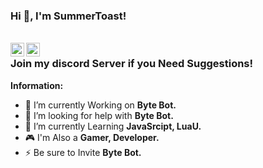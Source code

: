 ### Hi 👋,  I'm SummerToast!

<br/>
<a href="https://discord.com/users/662154629102174228" target="_blank" >
    <img align ="left" alt="My Discord Server" width="22px" src ="https://www.svgrepo.com/show/353655/discord-icon.svg" />
    
 </a>
 <a href="https://www.youtube.com/c/ItzBolts" target="_blank">
    <img align ="left" alt="My Youtube Channel" width="22px" src ="https://www.svgrepo.com/show/100836/youtube.svg" />
 </a>
 
 ### Join my discord Server if you Need Suggestions!

 **Information:**

- 🔭 I’m currently Working on **Byte Bot.**
- 🤔 I’m looking for help with **Byte Bot.**
- 🌱 I’m currently Learning  **JavaSrcipt, LuaU.**
- 🎮 I'm Also a **Gamer, Developer.**
- ⚡ Be sure to Invite **Byte Bot.**
